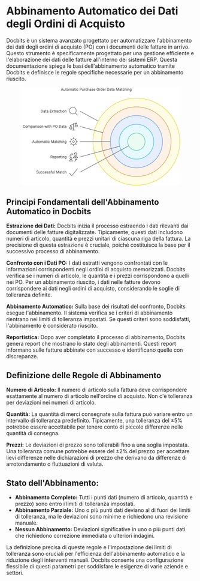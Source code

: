 # Abbinamento Automatico dei Dati degli Ordini di Acquisto

Docbits è un sistema avanzato progettato per automatizzare l'abbinamento dei dati degli ordini di acquisto (PO) con i documenti delle fatture in arrivo. Questo strumento è specificamente progettato per una gestione efficiente e l'elaborazione dei dati delle fatture all'interno dei sistemi ERP. Questa documentazione spiega le basi dell'abbinamento automatico tramite Docbits e definisce le regole specifiche necessarie per un abbinamento riuscito.

<figure><img src="../../../.gitbook/assets/Automatic Purchase Order Data Matching.svg" alt=""><figcaption></figcaption></figure>

## **Principi Fondamentali dell'Abbinamento Automatico in Docbits**

**Estrazione dei Dati:** Docbits inizia il processo estraendo i dati rilevanti dai documenti delle fatture digitalizzate. Tipicamente, questi dati includono numeri di articolo, quantità e prezzi unitari di ciascuna riga della fattura. La precisione di questa estrazione è cruciale, poiché costituisce la base per il successivo processo di abbinamento.

**Confronto con i Dati PO:** I dati estratti vengono confrontati con le informazioni corrispondenti negli ordini di acquisto memorizzati. Docbits verifica se i numeri di articolo, le quantità e i prezzi corrispondono a quelli nei PO. Per un abbinamento riuscito, i dati nelle fatture devono corrispondere ai dati negli ordini di acquisto, considerando le soglie di tolleranza definite.

**Abbinamento Automatico:** Sulla base dei risultati del confronto, Docbits esegue l'abbinamento. Il sistema verifica se i criteri di abbinamento rientrano nei limiti di tolleranza impostati. Se questi criteri sono soddisfatti, l'abbinamento è considerato riuscito.

**Reportistica:** Dopo aver completato il processo di abbinamento, Docbits genera report che mostrano lo stato degli abbinamenti. Questi report informano sulle fatture abbinate con successo e identificano quelle con discrepanze.

## **Definizione delle Regole di Abbinamento**

**Numero di Articolo:** Il numero di articolo sulla fattura deve corrispondere esattamente al numero di articolo nell'ordine di acquisto. Non c'è tolleranza per deviazioni nei numeri di articolo.

**Quantità:** La quantità di merci consegnate sulla fattura può variare entro un intervallo di tolleranza predefinito. Tipicamente, una tolleranza del ±5% potrebbe essere accettabile per tenere conto di piccole differenze nelle quantità di consegna.

**Prezzi:** Le deviazioni di prezzo sono tollerabili fino a una soglia impostata. Una tolleranza comune potrebbe essere del ±2% del prezzo per accettare lievi differenze nelle dichiarazioni di prezzo che derivano da differenze di arrotondamento o fluttuazioni di valuta.

## **Stato dell'Abbinamento:**

* **Abbinamento Completo:** Tutti i punti dati (numero di articolo, quantità e prezzo) sono entro i limiti di tolleranza impostati.
* **Abbinamento Parziale:** Uno o più punti dati deviano al di fuori dei limiti di tolleranza, ma le deviazioni sono minime e richiedono una revisione manuale.
* **Nessun Abbinamento:** Deviazioni significative in uno o più punti dati che richiedono correzione immediata o ulteriori indagini.

La definizione precisa di queste regole e l'impostazione dei limiti di tolleranza sono cruciali per l'efficienza dell'abbinamento automatico e la riduzione degli interventi manuali. Docbits consente una configurazione flessibile di questi parametri per soddisfare le esigenze di varie aziende e settori.
